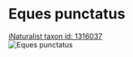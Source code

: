 
Eques punctatus
===============
  
[iNaturalist taxon id: 1316037](https://www.inaturalist.org/taxa/1316037)  
![Eques punctatus](https://inaturalist-open-data.s3.amazonaws.com/photos/167807168/medium.jpeg)
